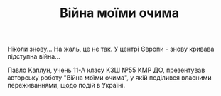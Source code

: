 ﻿---
title: Війна моїми очима
---

Ніколи знову... На жаль, це не так. У центрі Європи - знову кривава підступна війна...

Павло Каплун, учень 11-А класу КЗШ №55 КМР ДО, презентував авторську роботу "Війна моїми очима", у якій поділився власними переживаннями, щодо подій в Україні.

<youtube id="KndA8YZQJTc" />
